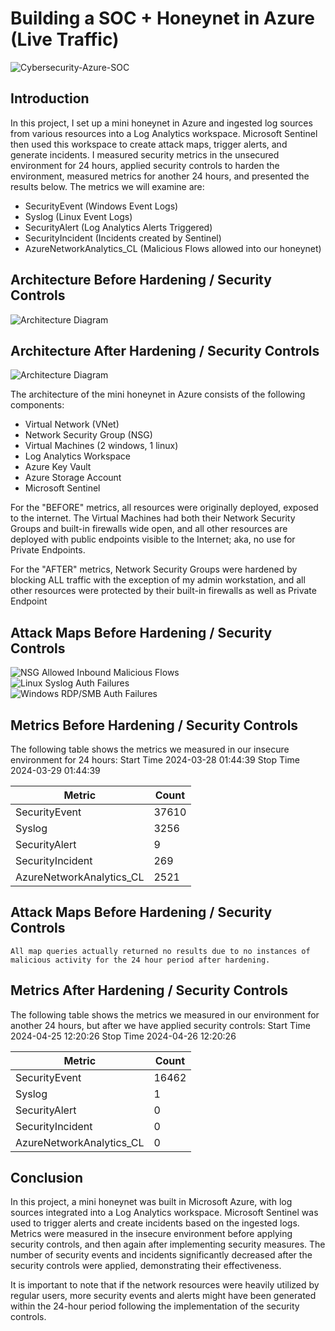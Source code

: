 # Building a SOC + Honeynet in Azure (Live Traffic)
![Cybersecurity-Azure-SOC](https://github.com/oawelewa/Azure-SOC-/assets/132318130/1c6ce36b-aed9-43bd-89e3-453e6e22158e)
## Introduction

In this project, I set up a mini honeynet in Azure and ingested log sources from various resources into a Log Analytics workspace. Microsoft Sentinel then used this workspace to create attack maps, trigger alerts, and generate incidents. I measured security metrics in the unsecured environment for 24 hours, applied security controls to harden the environment, measured metrics for another 24 hours, and presented the results below. The metrics we will examine are:

- SecurityEvent (Windows Event Logs)
- Syslog (Linux Event Logs)
- SecurityAlert (Log Analytics Alerts Triggered)
- SecurityIncident (Incidents created by Sentinel)
- AzureNetworkAnalytics_CL (Malicious Flows allowed into our honeynet)

## Architecture Before Hardening / Security Controls
![Architecture Diagram](https://github.com/oawelewa/Azure-SOC-/assets/132318130/4722260f-1829-4de7-a23e-ce3610f3501f)

## Architecture After Hardening / Security Controls
![Architecture Diagram](https://github.com/oawelewa/Azure-SOC-/assets/132318130/077bf2a9-d73d-4a51-99db-450fe0ca1ebd)

The architecture of the mini honeynet in Azure consists of the following components:

- Virtual Network (VNet)
- Network Security Group (NSG)
- Virtual Machines (2 windows, 1 linux)
- Log Analytics Workspace
- Azure Key Vault
- Azure Storage Account
- Microsoft Sentinel

For the "BEFORE" metrics, all resources were originally deployed, exposed to the internet. The Virtual Machines had both their Network Security Groups and built-in firewalls wide open, and all other resources are deployed with public endpoints visible to the Internet; aka, no use for Private Endpoints.

For the "AFTER" metrics, Network Security Groups were hardened by blocking ALL traffic with the exception of my admin workstation, and all other resources were protected by their built-in firewalls as well as Private Endpoint

## Attack Maps Before Hardening / Security Controls
![NSG Allowed Inbound Malicious Flows](https://github.com/oawelewa/Azure-SOC-/assets/132318130/7c297168-a4c0-4afe-8ee6-2ac044e3e834)<br>
![Linux Syslog Auth Failures](https://github.com/oawelewa/Azure-SOC-/assets/132318130/8d317b64-c09b-4125-8a3b-1b710084a45a)<br>
![Windows RDP/SMB Auth Failures](https://github.com/oawelewa/Azure-SOC-/assets/132318130/8e135cd1-30aa-40ec-a009-5c7505fc9522)<br>

## Metrics Before Hardening / Security Controls

The following table shows the metrics we measured in our insecure environment for 24 hours:
Start Time 2024-03-28 01:44:39
Stop Time 2024-03-29 01:44:39

| Metric                   | Count
| ------------------------ | -----
| SecurityEvent            | 37610
| Syslog                   | 3256
| SecurityAlert            | 9
| SecurityIncident         | 269
| AzureNetworkAnalytics_CL | 2521

## Attack Maps Before Hardening / Security Controls

```All map queries actually returned no results due to no instances of malicious activity for the 24 hour period after hardening.```

## Metrics After Hardening / Security Controls

The following table shows the metrics we measured in our environment for another 24 hours, but after we have applied security controls:
Start Time 2024-04-25 12:20:26
Stop Time	2024-04-26 12:20:26

| Metric                   | Count
| ------------------------ | -----
| SecurityEvent            | 16462
| Syslog                   | 1
| SecurityAlert            | 0
| SecurityIncident         | 0
| AzureNetworkAnalytics_CL | 0

## Conclusion

In this project, a mini honeynet was built in Microsoft Azure, with log sources integrated into a Log Analytics workspace. Microsoft Sentinel was used to trigger alerts and create incidents based on the ingested logs. Metrics were measured in the insecure environment before applying security controls, and then again after implementing security measures. The number of security events and incidents significantly decreased after the security controls were applied, demonstrating their effectiveness.

It is important to note that if the network resources were heavily utilized by regular users, more security events and alerts might have been generated within the 24-hour period following the implementation of the security controls.
